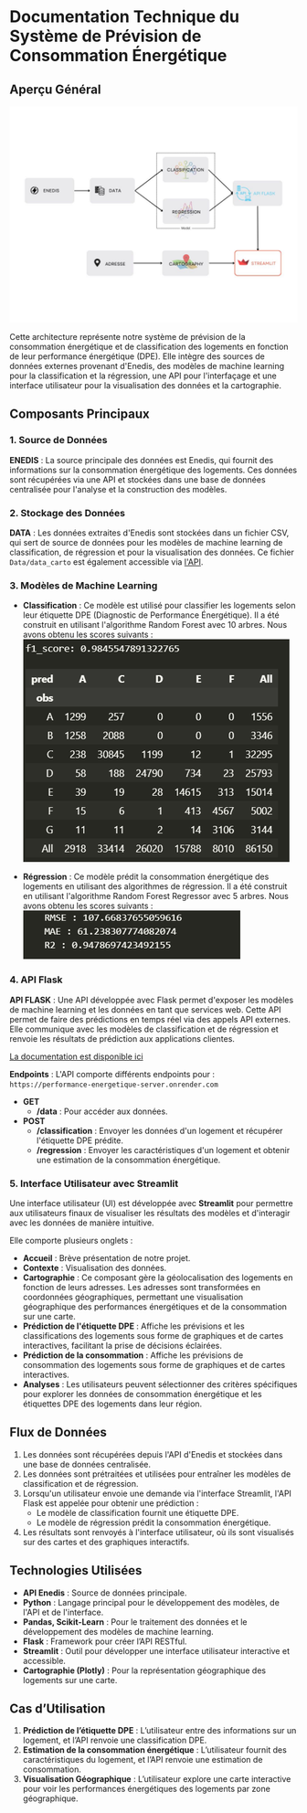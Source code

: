 
# Documentation Technique du Système de Prévision de Consommation Énergétique

## Aperçu Général

![Architecture du système](assets/architecture.jpeg)

Cette architecture représente notre système de prévision de la consommation énergétique et de classification des logements en fonction de leur performance énergétique (DPE). Elle intègre des sources de données externes provenant d'Enedis, des modèles de machine learning pour la classification et la régression, une API pour l'interfaçage et une interface utilisateur pour la visualisation des données et la cartographie.


## Composants Principaux

### 1. Source de Données
  **ENEDIS** : La source principale des données est Enedis, qui fournit des informations sur la consommation énergétique des logements. Ces données sont récupérées via une API et stockées dans une base de données centralisée pour l'analyse et la construction des modèles.

### 2. Stockage des Données
  **DATA** : Les données extraites d'Enedis sont stockées dans un fichier CSV, qui sert de source de données pour les modèles de machine learning de classification, de régression et pour la visualisation des données. Ce fichier `Data/data_carto` est également accessible via [l'API](https://performance-energetique-server.onrender.com).

### 3. Modèles de Machine Learning
   - **Classification** : Ce modèle est utilisé pour classifier les logements selon leur étiquette DPE (Diagnostic de Performance Énergétique). Il a été construit en utilisant l'algorithme Random Forest avec 10 arbres. Nous avons obtenu les scores suivants :
     ![Scores de Classification](assets/scoreClassification.png)

   - **Régression** : Ce modèle prédit la consommation énergétique des logements en utilisant des algorithmes de régression. Il a été construit en utilisant l'algorithme Random Forest Regressor avec 5 arbres. Nous avons obtenu les scores suivants :
     ![Scores de Régression](assets/scoreForest.png)

### 4. API Flask
**API FLASK** : Une API développée avec Flask permet d'exposer les modèles de machine learning et les données en tant que services web. Cette API permet de faire des prédictions en temps réel via des appels API externes. Elle communique avec les modèles de classification et de régression et renvoie les résultats de prédiction aux applications clientes.

[La documentation est disponible ici](https://performance-energetique-server.onrender.com)

**Endpoints** : L'API comporte différents endpoints pour :
   `https://performance-energetique-server.onrender.com`
   - **GET**
     - **/data** : Pour accéder aux données.
   - **POST**
     - **/classification** : Envoyer les données d'un logement et récupérer l'étiquette DPE prédite.
     - **/regression** : Envoyer les caractéristiques d'un logement et obtenir une estimation de la consommation énergétique.

### 5. Interface Utilisateur avec Streamlit
Une interface utilisateur (UI) est développée avec **Streamlit** pour permettre aux utilisateurs finaux de visualiser les résultats des modèles et d'interagir avec les données de manière intuitive.

Elle comporte plusieurs onglets :
   - **Accueil** : Brève présentation de notre projet.
   - **Contexte** : Visualisation des données.
   - **Cartographie** : Ce composant gère la géolocalisation des logements en fonction de leurs adresses. Les adresses sont transformées en coordonnées géographiques, permettant une visualisation géographique des performances énergétiques et de la consommation sur une carte.
   - **Prédiction de l'étiquette DPE** : Affiche les prévisions et les classifications des logements sous forme de graphiques et de cartes interactives, facilitant la prise de décisions éclairées.
   - **Prédiction de la consommation** : Affiche les prévisions de consommation des logements sous forme de graphiques et de cartes interactives.
   - **Analyses** : Les utilisateurs peuvent sélectionner des critères spécifiques pour explorer les données de consommation énergétique et les étiquettes DPE des logements dans leur région.

## Flux de Données

1. Les données sont récupérées depuis l'API d'Enedis et stockées dans une base de données centralisée.
2. Les données sont prétraitées et utilisées pour entraîner les modèles de classification et de régression.
3. Lorsqu'un utilisateur envoie une demande via l'interface Streamlit, l'API Flask est appelée pour obtenir une prédiction :
   - Le modèle de classification fournit une étiquette DPE.
   - Le modèle de régression prédit la consommation énergétique.
4. Les résultats sont renvoyés à l'interface utilisateur, où ils sont visualisés sur des cartes et des graphiques interactifs.

## Technologies Utilisées

- **API Enedis** : Source de données principale.
- **Python** : Langage principal pour le développement des modèles, de l'API et de l'interface.
- **Pandas, Scikit-Learn** : Pour le traitement des données et le développement des modèles de machine learning.
- **Flask** : Framework pour créer l’API RESTful.
- **Streamlit** : Outil pour développer une interface utilisateur interactive et accessible.
- **Cartographie (Plotly)** : Pour la représentation géographique des logements sur une carte.

## Cas d’Utilisation

1. **Prédiction de l’étiquette DPE** : L’utilisateur entre des informations sur un logement, et l’API renvoie une classification DPE.
2. **Estimation de la consommation énergétique** : L’utilisateur fournit des caractéristiques du logement, et l’API renvoie une estimation de consommation.
3. **Visualisation Géographique** : L’utilisateur explore une carte interactive pour voir les performances énergétiques des logements par zone géographique.
